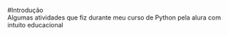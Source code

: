 #Introdução    
Algumas atividades que fiz durante meu curso de Python pela alura com intuito educacional
